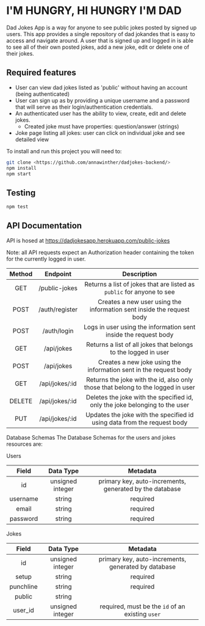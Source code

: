 # I'M HUNGRY, HI HUNGRY I'M DAD


Dad Jokes App is a way for anyone to see public jokes posted by signed up users. This app provides a single repository of dad jokandes that is easy to access and navigate around.
A user that is signed up and logged in is able to see all of their own posted jokes, add a new joke, edit or delete one of their jokes. 

## Required features
- User can view dad jokes listed as 'public' without having an account (being authenticated)
- User can sign up as by providing a unique username and a password that will serve as their login/authentication credentials.
- An authenticated user has the ability to view, create, edit and delete jokes.
	- Created joke must have properties: question/answer (strings)
- Joke page listing all jokes: user can click on individual joke and see detailed view
 
 
To install and run this project you will need to:
```sh
git clone <https://github.com/annawinther/dadjokes-backend/>
npm install
npm start
```

## Testing

```sh
npm test
```
 
## API Documentation
API is hosed at https://dadjokesapp.herokuapp.com/public-jokes

Note: all API requests expect an Authorization header containing the token for the currently logged in user.


		
| Method       | Endpoint       | Description                                                                      |
| :-----------:|:-------------: | :------------------------------------------------------------------------------: | 
|      GET     | /public-jokes  | Returns a list of jokes that are listed as `public` for anyone to see            |
|      POST    | /auth/register | Creates a new user using the information sent inside the request body            |
|      POST    | /auth/login    | Logs in user using the information sent inside the request body                  |
|      GET     | /api/jokes     | Returns a list of all jokes that belongs to the logged in user                   |
|      POST    | /api/jokes     | Creates a new joke using the information sent in the request body                |
|      GET     | /api/jokes/:id | Returns the joke with the id, also only those that belong to the logged in user  |
|      DELETE  | /api/jokes/:id | Deletes the joke with the specified id, only the joke belonging to the user      |
|      PUT     | /api/jokes/:id | Updates the joke with the specified id using data from the request body          |


Database Schemas
The Database Schemas for the users and jokes resources are:

Users

| Field       | Data Type         | Metadata                                                |
| :---------: |:----------------: | :-----------------------------------------------------: |
|  id         | unsigned integer  | primary key, auto-increments, generated by the database |
|  username   | string            | required                                                |
|  email      | string            | required                                                |
|  password   | string            | required                                                |


Jokes

| Field        | Data Type         | Metadata                                               |
| :-----------:|:-----------------:| :----------------------------------------------------: |
| id	       | unsigned integer  | primary key, auto-increments, generated by database    |
| setup        | string	    	   | required                                               |
| punchline    | string	           | required                                               |
| public       | string	           |                                                        |
| user_id      | unsigned integer  | required, must be the `id` of an existing `user`       |

